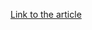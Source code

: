 [Link to the article](https://www.cyfirma.com/outofband/xeno-rat-a-new-remote-access-trojan-with-advance-capabilities/)
